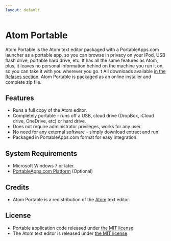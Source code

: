 ```yaml
---
layout: default
---
```


# Atom Portable

Atom Portable is the Atom text editor packaged with a PortableApps.com launcher
as a portable app, so you can browse in privacy on your iPod, USB flash drive,
portable hard drive, etc. It has all the same features as Atom, plus, it leaves
no personal information behind on the machine you run it on, so you can take it
with you wherever you go.
t
All downloads available [in the Relases section][1]. Atom Portable is packaged
as an online installer and complete zip file.

 [1]: https://github.com/garethflowers/atom-portable/releases/latest

## Features
* Runs a full copy of the Atom editor.
* Completely portable - runs off a USB, cloud drive (DropBox, iCloud drive,
  OneDrive, etc) or hard drive.
* Does not require administrator privileges, works for any user.
* No need for any external software - simply download extract and run!
* Packaged in PortableApps.com format for easy integration.

## System Requirements
* Microsoft Windows 7 or later.
* [PortableApps.com Platform][2] (Optional)

 [2]: http://portableapps.com/download

## Credits
* Atom Portable is a redistribution of the [Atom][3] text editor.

 [3]: https://atom.io

## License
* Portable application code released under [the MIT license][4].
* The Atom text editor is released under [the MIT license][5].

 [4]: https://raw.githubusercontent.com/garethflowers/atom-portable/master/LICENSE
 [5]: https://raw.githubusercontent.com/atom/atom/master/LICENSE.md
